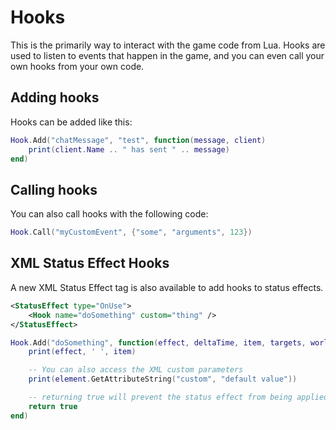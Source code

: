 # Hooks

This is the primarily way to interact with the game code from Lua. Hooks are used to listen to events that happen in the game, and you can even call your own hooks from your own code.

## Adding hooks

Hooks can be added like this:

```lua
Hook.Add("chatMessage", "test", function(message, client)
    print(client.Name .. " has sent " .. message)
end)
```

## Calling hooks

You can also call hooks with the following code:

```lua
Hook.Call("myCustomEvent", {"some", "arguments", 123})
```

## XML Status Effect Hooks

A new XML Status Effect tag is also available to add hooks to status effects. 

```xml
<StatusEffect type="OnUse">
    <Hook name="doSomething" custom="thing" />
</StatusEffect>
```

```lua
Hook.Add("doSomething", function(effect, deltaTime, item, targets, worldPosition, element)
    print(effect, ' ', item)

    -- You can also access the XML custom parameters
    print(element.GetAttributeString("custom", "default value"))

    -- returning true will prevent the status effect from being applied
    return true
end)
```